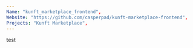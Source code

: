 ```yaml
---
Name: "kunft_marketplace_frontend",
Website: "https://github.com/casperpad/kunft-marketplace-frontend",
Projects: "Kunft Marketplace",
---
```

<!--lang:en--> 
test
<!--lang:es--] 
test
<!--lang:de--] 
test
<!--lang:fr--] 
test
<!--lang:pl--] 
test
<!--lang:uk--] 
test
[!--lang:*-->  
